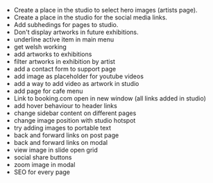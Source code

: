 - Create a place in the studio to select hero images (artists page).
- Create a place in the studio for the social media links.
- Add subhedings for pages to studio.
- Don't display artworks in future exhibitions.
- underline active item in main menu
- get welsh working
- add artworks to exhibitions
- filter artworks in exhibition by artist
- add a contact form to support page
- add image as placeholder for youtube videos
- add a way to add video as artwork in studio
- add page for cafe menu
- Link to booking.com open in new window (all links added in studio)
- add hover behaviour to header links
- change sidebar content on different pages
- change image position with studio hotspot
- try adding images to portable text
- back and forward links on post page
- back and forward links on modal
- view image in slide open grid
- social share buttons
- zoom image in modal
- SEO for every page
